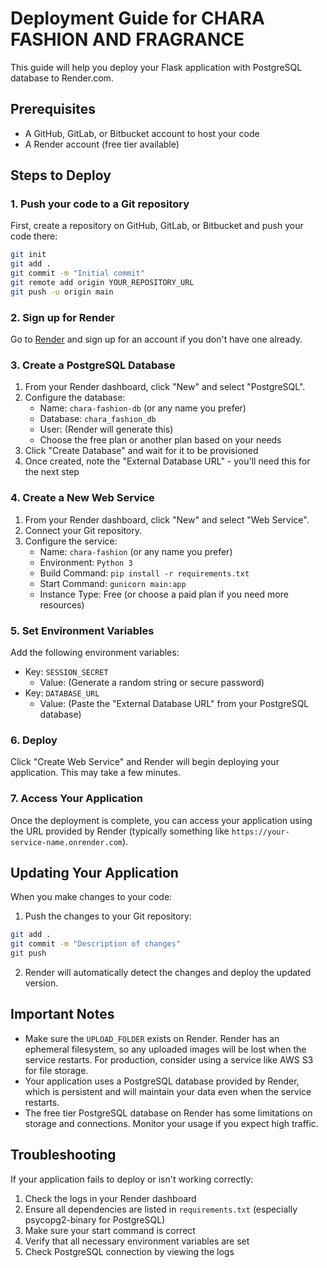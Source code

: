 # Deployment Guide for CHARA FASHION AND FRAGRANCE

This guide will help you deploy your Flask application with PostgreSQL database to Render.com.

## Prerequisites

- A GitHub, GitLab, or Bitbucket account to host your code
- A Render account (free tier available)

## Steps to Deploy

### 1. Push your code to a Git repository

First, create a repository on GitHub, GitLab, or Bitbucket and push your code there:

```bash
git init
git add .
git commit -m "Initial commit"
git remote add origin YOUR_REPOSITORY_URL
git push -u origin main
```

### 2. Sign up for Render

Go to [Render](https://render.com/) and sign up for an account if you don't have one already.

### 3. Create a PostgreSQL Database

1. From your Render dashboard, click "New" and select "PostgreSQL".
2. Configure the database:
   - Name: `chara-fashion-db` (or any name you prefer)
   - Database: `chara_fashion_db`
   - User: (Render will generate this)
   - Choose the free plan or another plan based on your needs
3. Click "Create Database" and wait for it to be provisioned
4. Once created, note the "External Database URL" - you'll need this for the next step

### 4. Create a New Web Service

1. From your Render dashboard, click "New" and select "Web Service".
2. Connect your Git repository.
3. Configure the service:
   - Name: `chara-fashion` (or any name you prefer)
   - Environment: `Python 3`
   - Build Command: `pip install -r requirements.txt`
   - Start Command: `gunicorn main:app`
   - Instance Type: Free (or choose a paid plan if you need more resources)

### 5. Set Environment Variables

Add the following environment variables:
- Key: `SESSION_SECRET`
  - Value: (Generate a random string or secure password)
- Key: `DATABASE_URL`
  - Value: (Paste the "External Database URL" from your PostgreSQL database)

### 6. Deploy

Click "Create Web Service" and Render will begin deploying your application. This may take a few minutes.

### 7. Access Your Application

Once the deployment is complete, you can access your application using the URL provided by Render (typically something like `https://your-service-name.onrender.com`).

## Updating Your Application

When you make changes to your code:

1. Push the changes to your Git repository:
```bash
git add .
git commit -m "Description of changes"
git push
```

2. Render will automatically detect the changes and deploy the updated version.

## Important Notes

- Make sure the `UPLOAD_FOLDER` exists on Render. Render has an ephemeral filesystem, so any uploaded images will be lost when the service restarts. For production, consider using a service like AWS S3 for file storage.
- Your application uses a PostgreSQL database provided by Render, which is persistent and will maintain your data even when the service restarts.
- The free tier PostgreSQL database on Render has some limitations on storage and connections. Monitor your usage if you expect high traffic.

## Troubleshooting

If your application fails to deploy or isn't working correctly:

1. Check the logs in your Render dashboard
2. Ensure all dependencies are listed in `requirements.txt` (especially psycopg2-binary for PostgreSQL)
3. Make sure your start command is correct
4. Verify that all necessary environment variables are set
5. Check PostgreSQL connection by viewing the logs